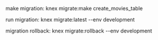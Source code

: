 make migration: knex migrate:make create_movies_table

run migration: knex migrate:latest --env development

migration rollback: knex migrate:rollback --env development
